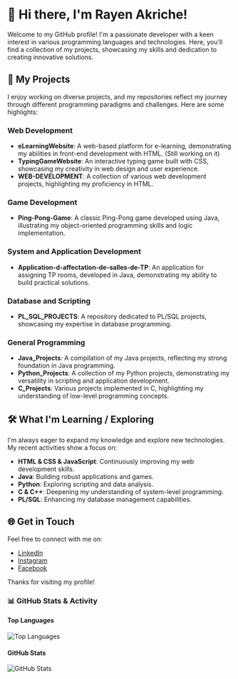 # 👋 Hi there, I'm Rayen Akriche!

Welcome to my GitHub profile! I'm a passionate developer with a keen interest in various programming languages and technologies. Here, you'll find a collection of my projects, showcasing my skills and dedication to creating innovative solutions.

## 🔭 My Projects

I enjoy working on diverse projects, and my repositories reflect my journey through different programming paradigms and challenges. Here are some highlights:

### Web Development

- **eLearningWebsite**: A web-based platform for e-learning, demonstrating my abilities in front-end development with HTML. (Still working on it)
- **TypingGameWebsite**: An interactive typing game built with CSS, showcasing my creativity in web design and user experience.
- **WEB-DEVELOPMENT**: A collection of various web development projects, highlighting my proficiency in HTML.

### Game Development

- **Ping-Pong-Game**: A classic Ping-Pong game developed using Java, illustrating my object-oriented programming skills and logic implementation.

### System and Application Development

- **Application-d-affectation-de-salles-de-TP**: An application for assigning TP rooms, developed in Java, demonstrating my ability to build practical solutions.

### Database and Scripting

- **PL_SQL_PROJECTS**: A repository dedicated to PL/SQL projects, showcasing my expertise in database programming.

### General Programming

- **Java_Projects**: A compilation of my Java projects, reflecting my strong foundation in Java programming.
- **Python_Projects**: A collection of my Python projects, demonstrating my versatility in scripting and application development.
- **C_Projects**: Various projects implemented in C, highlighting my understanding of low-level programming concepts.

## 🛠️ What I'm Learning / Exploring

I'm always eager to expand my knowledge and explore new technologies. My recent activities show a focus on:

- **HTML & CSS & JavaScript**: Continuously improving my web development skills.
- **Java**: Building robust applications and games.
- **Python**: Exploring scripting and data analysis.
- **C & C++**: Deepening my understanding of system-level programming.
- **PL/SQL**: Enhancing my database management capabilities.

## 🌐 Get in Touch

Feel free to connect with me on:

- [LinkedIn](https://www.linkedin.com/in/akricherayen)
- [Instagram](https://www.instagram.com/rayen._.akrich)
- [Facebook](https://www.facebook.com/rayen.akrich.0)

Thanks for visiting my profile!



### 📊 GitHub Stats & Activity

#### Top Languages  
![Top Languages](https://github-readme-stats.vercel.app/api/top-langs/?username=RayenAkrich&layout=compact&theme=radical)

#### GitHub Stats  
![GitHub Stats](https://github-readme-stats.vercel.app/api?username=RayenAkrich&show_icons=true&theme=radical)


